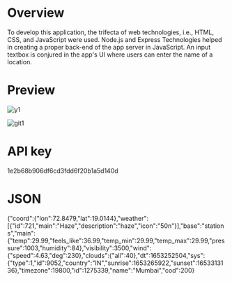 # Overview

To develop this application, the trifecta of web technologies, i.e., HTML, CSS, and JavaScript were used. Node.js and Express Technologies helped in creating a proper back-end of the app server in JavaScript. An input textbox is conjured in the app's UI where users can enter the name of a location.

# Preview

![y1](https://user-images.githubusercontent.com/95738709/169714215-e03b51e5-76ea-44c8-a6fa-c56502b58b59.jpg)


![git1](https://user-images.githubusercontent.com/95738709/169714237-6febf6d6-b833-4946-96f6-02128d0cca09.jpg)

# API key

1e2b68b906df6cd3fdd6f20b1a5d140d

# JSON

{"coord":{"lon":72.8479,"lat":19.0144},"weather":[{"id":721,"main":"Haze","description":"haze","icon":"50n"}],"base":"stations","main":{"temp":29.99,"feels_like":36.99,"temp_min":29.99,"temp_max":29.99,"pressure":1003,"humidity":84},"visibility":3500,"wind":{"speed":4.63,"deg":230},"clouds":{"all":40},"dt":1653252504,"sys":{"type":1,"id":9052,"country":"IN","sunrise":1653265922,"sunset":1653313136},"timezone":19800,"id":1275339,"name":"Mumbai","cod":200}
